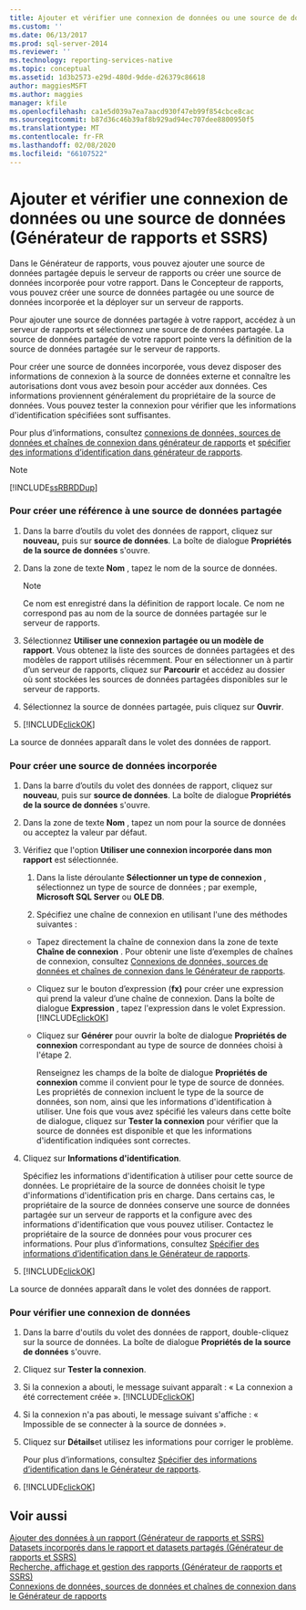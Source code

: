 ```yaml
---
title: Ajouter et vérifier une connexion de données ou une source de données (Générateur de rapports et SSRS) | Microsoft Docs
ms.custom: ''
ms.date: 06/13/2017
ms.prod: sql-server-2014
ms.reviewer: ''
ms.technology: reporting-services-native
ms.topic: conceptual
ms.assetid: 1d3b2573-e29d-480d-9dde-d26379c86618
author: maggiesMSFT
ms.author: maggies
manager: kfile
ms.openlocfilehash: ca1e5d039a7ea7aacd930f47eb99f854cbce8cac
ms.sourcegitcommit: b87d36c46b39af8b929ad94ec707dee8800950f5
ms.translationtype: MT
ms.contentlocale: fr-FR
ms.lasthandoff: 02/08/2020
ms.locfileid: "66107522"
---
```

# <a name="add-and-verify-a-data-connection-or-data-source-report-builder-and-ssrs"></a>Ajouter et vérifier une connexion de données ou une source de données (Générateur de rapports et SSRS)
  Dans le Générateur de rapports, vous pouvez ajouter une source de données partagée depuis le serveur de rapports ou créer une source de données incorporée pour votre rapport. Dans le Concepteur de rapports, vous pouvez créer une source de données partagée ou une source de données incorporée et la déployer sur un serveur de rapports.  
  
 Pour ajouter une source de données partagée à votre rapport, accédez à un serveur de rapports et sélectionnez une source de données partagée. La source de données partagée de votre rapport pointe vers la définition de la source de données partagée sur le serveur de rapports.  
  
 Pour créer une source de données incorporée, vous devez disposer des informations de connexion à la source de données externe et connaître les autorisations dont vous avez besoin pour accéder aux données. Ces informations proviennent généralement du propriétaire de la source de données. Vous pouvez tester la connexion pour vérifier que les informations d'identification spécifiées sont suffisantes.  
  
 Pour plus d’informations, consultez [connexions de données, sources de données et chaînes de connexion dans générateur de rapports](../data-connections-data-sources-and-connection-strings-in-report-builder.md) et [spécifier des informations d’identification dans générateur de rapports](../specify-credentials-in-report-builder.md).  
  
> [!NOTE]  
>  [!INCLUDE[ssRBRDDup](../../includes/ssrbrddup-md.md)]  
  
### <a name="to-create-a-reference-to-a-shared-data-source"></a>Pour créer une référence à une source de données partagée  
  
1.  Dans la barre d’outils du volet des données de rapport, cliquez sur **nouveau,** puis sur **source de données**. La boîte de dialogue **Propriétés de la source de données** s'ouvre.  
  
2.  Dans la zone de texte **Nom** , tapez le nom de la source de données.  
  
    > [!NOTE]  
    >  Ce nom est enregistré dans la définition de rapport locale. Ce nom ne correspond pas au nom de la source de données partagée sur le serveur de rapports.  
  
3.  Sélectionnez **Utiliser une connexion partagée ou un modèle de rapport**. Vous obtenez la liste des sources de données partagées et des modèles de rapport utilisés récemment. Pour en sélectionner un à partir d’un serveur de rapports, cliquez sur **Parcourir** et accédez au dossier où sont stockées les sources de données partagées disponibles sur le serveur de rapports.  
  
4.  Sélectionnez la source de données partagée, puis cliquez sur **Ouvrir**.  
  
5.  [!INCLUDE[clickOK](../../includes/clickok-md.md)]  
  
 La source de données apparaît dans le volet des données de rapport.  
  
### <a name="to-create-an-embedded-data-source"></a>Pour créer une source de données incorporée  
  
1.  Dans la barre d’outils du volet des données de rapport, cliquez sur **nouveau**, puis sur **source de données**. La boîte de dialogue **Propriétés de la source de données** s'ouvre.  
  
2.  Dans la zone de texte **Nom** , tapez un nom pour la source de données ou acceptez la valeur par défaut.  
  
3.  Vérifiez que l'option **Utiliser une connexion incorporée dans mon rapport** est sélectionnée.  
  
    1.  Dans la liste déroulante **Sélectionner un type de connexion** , sélectionnez un type de source de données ; par exemple, **Microsoft SQL Server** ou **OLE DB**.  
  
    2.  Spécifiez une chaîne de connexion en utilisant l'une des méthodes suivantes :  
  
    -   Tapez directement la chaîne de connexion dans la zone de texte **Chaîne de connexion** . Pour obtenir une liste d’exemples de chaînes de connexion, consultez [Connexions de données, sources de données et chaînes de connexion dans le Générateur de rapports](../data-connections-data-sources-and-connection-strings-in-report-builder.md).  
  
    -   Cliquez sur le bouton d’expression (**fx)** pour créer une expression qui prend la valeur d’une chaîne de connexion. Dans la boîte de dialogue **Expression** , tapez l'expression dans le volet Expression. [!INCLUDE[clickOK](../../includes/clickok-md.md)]  
  
    -   Cliquez sur **Générer** pour ouvrir la boîte de dialogue **Propriétés de connexion** correspondant au type de source de données choisi à l'étape 2.  
  
         Renseignez les champs de la boîte de dialogue **Propriétés de connexion** comme il convient pour le type de source de données. Les propriétés de connexion incluent le type de la source de données, son nom, ainsi que les informations d'identification à utiliser. Une fois que vous avez spécifié les valeurs dans cette boîte de dialogue, cliquez sur **Tester la connexion** pour vérifier que la source de données est disponible et que les informations d'identification indiquées sont correctes.  
  
4.  Cliquez sur **Informations d'identification**.  
  
     Spécifiez les informations d'identification à utiliser pour cette source de données. Le propriétaire de la source de données choisit le type d'informations d'identification pris en charge. Dans certains cas, le propriétaire de la source de données conserve une source de données partagée sur un serveur de rapports et la configure avec des informations d'identification que vous pouvez utiliser. Contactez le propriétaire de la source de données pour vous procurer ces informations. Pour plus d’informations, consultez [Spécifier des informations d’identification dans le Générateur de rapports](../specify-credentials-in-report-builder.md).  
  
5.  [!INCLUDE[clickOK](../../includes/clickok-md.md)]  
  
 La source de données apparaît dans le volet des données de rapport.  
  
### <a name="to-verify-a-data-connection"></a>Pour vérifier une connexion de données  
  
1.  Dans la barre d'outils du volet des données de rapport, double-cliquez sur la source de données. La boîte de dialogue **Propriétés de la source de données** s'ouvre.  
  
2.  Cliquez sur **Tester la connexion**.  
  
3.  Si la connexion a abouti, le message suivant apparaît : « La connexion a été correctement créée ». [!INCLUDE[clickOK](../../includes/clickok-md.md)]  
  
4.  Si la connexion n'a pas abouti, le message suivant s'affiche : « Impossible de se connecter à la source de données ».  
  
5.  Cliquez sur **Détails**et utilisez les informations pour corriger le problème.  
  
     Pour plus d’informations, consultez [Spécifier des informations d’identification dans le Générateur de rapports](../specify-credentials-in-report-builder.md).  
  
6.  [!INCLUDE[clickOK](../../includes/clickok-md.md)]  
  
## <a name="see-also"></a>Voir aussi  
 [Ajouter des données à un rapport &#40;Générateur de rapports et SSRS&#41;](report-datasets-ssrs.md)   
 [Datasets incorporés dans le rapport et datasets partagés &#40;Générateur de rapports et SSRS&#41;](report-embedded-datasets-and-shared-datasets-report-builder-and-ssrs.md)   
 [Recherche, affichage et gestion des rapports &#40;Générateur de rapports et SSRS&#41;](../report-builder/finding-viewing-and-managing-reports-report-builder-and-ssrs.md)   
 [Connexions de données, sources de données et chaînes de connexion dans le Générateur de rapports](../data-connections-data-sources-and-connection-strings-in-report-builder.md)  
  
  
